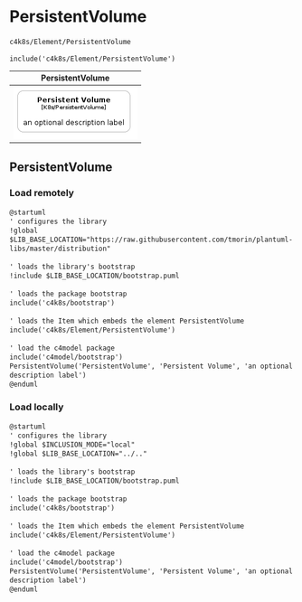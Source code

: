 # PersistentVolume


```text
c4k8s/Element/PersistentVolume
```

```text
include('c4k8s/Element/PersistentVolume')
```



| PersistentVolume |
| :---: |
| ![illustration for PersistentVolume](../../c4k8s/Element/PersistentVolume.Local.png) |




## PersistentVolume

### Load remotely
```plantuml
@startuml
' configures the library
!global $LIB_BASE_LOCATION="https://raw.githubusercontent.com/tmorin/plantuml-libs/master/distribution"

' loads the library's bootstrap
!include $LIB_BASE_LOCATION/bootstrap.puml

' loads the package bootstrap
include('c4k8s/bootstrap')

' loads the Item which embeds the element PersistentVolume
include('c4k8s/Element/PersistentVolume')

' load the c4model package
include('c4model/bootstrap')
PersistentVolume('PersistentVolume', 'Persistent Volume', 'an optional description label')
@enduml
```

### Load locally
```plantuml
@startuml
' configures the library
!global $INCLUSION_MODE="local"
!global $LIB_BASE_LOCATION="../.."

' loads the library's bootstrap
!include $LIB_BASE_LOCATION/bootstrap.puml

' loads the package bootstrap
include('c4k8s/bootstrap')

' loads the Item which embeds the element PersistentVolume
include('c4k8s/Element/PersistentVolume')

' load the c4model package
include('c4model/bootstrap')
PersistentVolume('PersistentVolume', 'Persistent Volume', 'an optional description label')
@enduml
```

